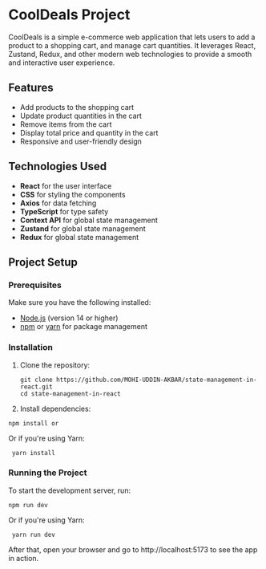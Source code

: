 # CoolDeals Project

CoolDeals is a simple e-commerce web application that lets users to add a product to a shopping cart, and manage cart quantities. It leverages React, Zustand, Redux, and other modern web technologies to provide a smooth and interactive user experience.

## Features

- Add products to the shopping cart
- Update product quantities in the cart
- Remove items from the cart
- Display total price and quantity in the cart
- Responsive and user-friendly design

## Technologies Used

- **React** for the user interface
- **CSS** for styling the components
- **Axios** for data fetching
- **TypeScript** for type safety
- **Context API** for global state management
- **Zustand** for global state management
- **Redux** for global state management

## Project Setup

### Prerequisites

Make sure you have the following installed:

- [Node.js](https://nodejs.org/) (version 14 or higher)
- [npm](https://www.npmjs.com/) or [yarn](https://yarnpkg.com/) for package management

### Installation

1. Clone the repository:

   ```
   git clone https://github.com/MOHI-UDDIN-AKBAR/state-management-in-react.git
   cd state-management-in-react
   ```

2. Install dependencies:

```
npm install or

```

Or if you're using Yarn:

```
 yarn install
```

### Running the Project

To start the development server, run:

```
npm run dev

```

Or if you're using Yarn:

```
 yarn run dev

```

After that, open your browser and go to http://localhost:5173 to see the app in action.
